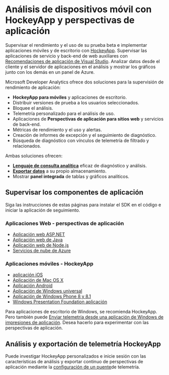 <properties
    pageTitle="Supervisar el rendimiento para aplicaciones web móviles con análisis programador | Microsoft Azure"
    description="Rendimiento de la aplicación y la supervisión de uso para desarrolladores de la aplicación móvil. , escritorio, servicio web y aplicaciones de back-end con HockeyApp y perspectivas de aplicación."
    authors="alancameronwills"
    services="application-insights"
    documentationCenter=""
    manager="douge"/>

<tags
    ms.service="application-insights"
    ms.workload="tbd"
    ms.tgt_pltfrm="ibiza"
    ms.devlang="na"
    ms.topic="article" 
    ms.date="09/19/2016"
    ms.author="awills"/>

# <a name="mobile-analytics-with-hockeyapp-and-application-insights"></a>Análisis de dispositivos móvil con HockeyApp y perspectivas de aplicación

Supervisar el rendimiento y el uso de su prueba beta e implementar aplicaciones móviles y de escritorio con [HockeyApp](https://hockeyapp.net/). Supervisar las aplicaciones de servicio y back-end de web auxiliares con [Recomendaciones de aplicación de Visual Studio](app-insights-overview.md). Analizar datos desde el cliente y el servidor de aplicaciones en el análisis y mostrar los gráficos junto con los demás en un panel de Azure.

Microsoft Developer Analytics ofrece dos soluciones para la supervisión de rendimiento de aplicación:

* **HockeyApp para móviles** y aplicaciones de escritorio.
 * Distribuir versiones de prueba a los usuarios seleccionados.
 * Bloquee el análisis.
 * Telemetría personalizado para el análisis de uso.
* Aplicaciones de **Perspectivas de aplicación para sitios web** y servicios de back-end.
 * Métricas de rendimiento y el uso y alertas.
 * Creación de informes de excepción y el seguimiento de diagnóstico.
 * Búsqueda de diagnóstico con vínculos de telemetría de filtrado y relacionados.

Ambas soluciones ofrecen:

 * **[Lenguaje de consulta analítica](app-insights-analytics.md)** eficaz de diagnóstico y análisis.
 * **[Exportar datos](app-insights-export-telemetry.md)** a su propio almacenamiento.
 * Mostrar **panel integrada** de tablas y gráficos analíticos.

## <a name="monitor-your-app-components"></a>Supervisar los componentes de aplicación

Siga las instrucciones de estas páginas para instalar el SDK en el código e iniciar la aplicación de seguimiento.

### <a name="web-apps---application-insights"></a>Aplicaciones Web - perspectivas de aplicación

* [Aplicación web ASP.NET](app-insights-asp-net.md) 
* [Aplicación web de Java](app-insights-java-get-started.md)
* [Aplicación web de Node.js](https://github.com/Microsoft/ApplicationInsights-node.js)
* [Servicios de nube de Azure](app-insights-cloudservices.md)

### <a name="mobile-apps---hockeyapp"></a>Aplicaciones móviles - HockeyApp

* [aplicación iOS](https://support.hockeyapp.net/kb/client-integration-ios-mac-os-x-tvos/hockeyapp-for-ios)
* [Aplicación de Mac OS X](https://support.hockeyapp.net/kb/client-integration-ios-mac-os-x-tvos/hockeyapp-for-mac-os-x)
* [Aplicación Android](https://support.hockeyapp.net/kb/client-integration-android/hockeyapp-for-android-sdk)
* [Aplicación de Windows universal](https://support.hockeyapp.net/kb/client-integration-windows-and-windows-phone/how-to-create-an-app-for-uwp)
* [Aplicación de Windows Phone 8 y 8.1](https://support.hockeyapp.net/kb/client-integration-windows-and-windows-phone/hockeyapp-for-windows-phone-silverlight-apps-80-and-81)
* [Windows Presentation Foundation aplicación](https://support.hockeyapp.net/kb/client-integration-windows-and-windows-phone/hockeyapp-for-windows-wpf-apps)

Para aplicaciones de escritorio de Windows, se recomienda HockeyApp. Pero también puede [Enviar telemetría desde una aplicación de Windows de impresiones de aplicación](app-insights-windows-desktop.md). Desea hacerlo para experimentar con las perspectivas de aplicación.


## <a name="analytics-and-export-for-hockeyapp-telemetry"></a>Análisis y exportación de telemetría HockeyApp

Puede investigar HockeyApp personalizados e inicie sesión con las características de análisis y exportar continuo de perspectivas de aplicación mediante la [configuración de un puente](app-insights-hockeyapp-bridge-app.md)de telemetría.




